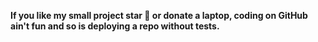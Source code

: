 <B> If you like my small project star 🦦 or donate a laptop, coding on GitHub ain't fun and so is deploying a repo without tests.

